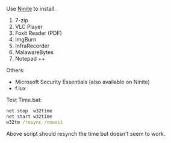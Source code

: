Use [Ninite](https://ninite.com) to install.
1. 7-zip
2. VLC Player
3. Foxit Reader (PDF)
4. ImgBurn
5. InfraRecorder
6. MalawareBytes
7. Notepad ++

Others:
- Microsoft Security Essentials (also available on Ninite)
- f.lux 

Test Time.bat:
```bat
net stop  w32time
net start w32time
w32tm /resync /nowait 
```
Above script should resynch the time but doesn't seem to work. 
